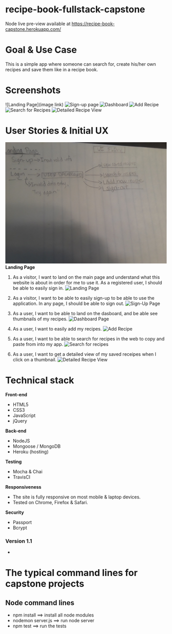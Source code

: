 # recipe-book-fullstack-capstone
Node live pre-view available at https://recipe-book-capstone.herokuapp.com/

# Goal & Use Case

This is a simple app where someone can search for, create his/her own recipes and save them like in a recipe book.

# Screenshots
![Landing Page](image link)
![Sign-up page]()
![Dashboard]()
![Add Recipe]()
![Search for Recipes]()
![Detailed Recipe View]()
# User Stories & Initial UX
![UI Flow](git-hub-images/ui-flow.jpg)
**Landing Page**

1. As a visitor, I want to land on the main page and understand what this website is about in order for me to use it. As a registered user, I should be able to easily sign in.
![Landing Page](https://github.com/blancahc/recipe-book-fullstack-capstone/blob/master/git-hub-images/landing.PNG)

2. As a visitor, I want to be able to easily sign-up to be able to use the application. In any page, I should be able to sign out.
![Sign-Up Page](https://github.com/blancahc/recipe-book-fullstack-capstone/blob/master/git-hub-images/signup.PNG)

3. As a user, I want to be able to land on the dasboard, and be able see thumbnails of my recipes.
![Dashboard Page](https://github.com/blancahc/recipe-book-fullstack-capstone/blob/master/git-hub-images/user-dashboard.PNG)

4. As a user, I want to easily add my recipes.
![Add Recipe](https://github.com/blancahc/recipe-book-fullstack-capstone/blob/master/git-hub-images/add-recipe.PNG)

5. As a user, I want to be able to search for recipes in the web to copy and paste from into my app.
![Search for recipes](https://github.com/blancahc/recipe-book-fullstack-capstone/blob/master/git-hub-images/search-recipe.PNG)

6. As a user, I want to get a detailed view of my saved receipes when I click on a thumbnail.
![Detailed Recipe View](https://github.com/blancahc/recipe-book-fullstack-capstone/blob/master/git-hub-images/Detailed-view.PNG)

# Technical stack

**Front-end**
 * HTML5
 * CSS3
 * JavaScript
 * jQuery

**Back-end**
 * NodeJS
 * Mongoose / MongoDB
 * Heroku (hosting)

**Testing**
 * Mocha & Chai
 * TravisCI

**Responsiveness**
 * The site is fully responsive on most mobile & laptop devices.
 * Tested on Chrome, Firefox & Safari.

**Security**
 * Passport
 * Bcrypt

### Version 1.1
 *

#  The typical command lines for capstone projects

## Node command lines
* npm install ==> install all node modules
* nodemon server.js ==> run node server
* npm test ==> run the tests
